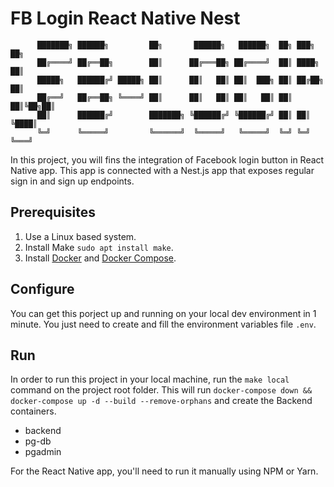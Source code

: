 # FB Login React Native Nest

```
      ███████╗ ██████╗         ██╗       ██████╗   ██████╗  ██╗ ███╗   ██╗
      ██╔════╝ ██╔══██╗        ██║      ██╔═══██╗ ██╔════╝  ██║ ████╗  ██║
      █████╗   ██████╔╝ █████╗ ██║      ██║   ██║ ██║  ███╗ ██║ ██╔██╗ ██║
      ██╔══╝   ██╔══██╗ ╚════╝ ██║      ██║   ██║ ██║   ██║ ██║ ██║╚██╗██║
      ██║      ██████╔╝        ███████╗ ╚██████╔╝ ╚██████╔╝ ██║ ██║ ╚████║
      ╚═╝      ╚═════╝         ╚══════╝  ╚═════╝   ╚═════╝  ╚═╝ ╚═╝  ╚═══╝
```

In this project, you will fins the integration of Facebook login button in React Native app.
This app is connected with a Nest.js app that exposes regular sign in and sign up endpoints.

## Prerequisites

1. Use a Linux based system.
2. Install Make `sudo apt install make`.
3. Install [Docker](https://docs.docker.com/engine/install/ubuntu/) and [Docker Compose](https://docs.docker.com/compose/install/).

## Configure

You can get this porject up and running on your local dev environment in 1 minute.
You just need to create and fill the environment variables file `.env`.

## Run

In order to run this project in your local machine, run the `make local` command on the project root folder.
This will run `docker-compose down && docker-compose up -d --build --remove-orphans` and create the Backend containers.

- backend
- pg-db
- pgadmin

For the React Native app, you'll need to run it manually using NPM or Yarn.
